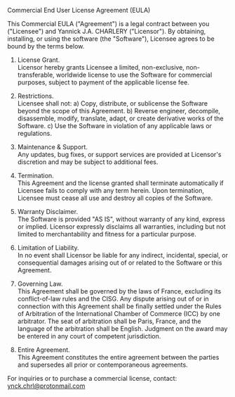 Commercial End User License Agreement (EULA)

This Commercial EULA ("Agreement") is a legal contract between you ("Licensee") and Yannick J.A. CHARLERY ("Licensor"). By obtaining, installing, or using the software (the "Software"), Licensee agrees to be bound by the terms below.

1. License Grant.  
   Licensor hereby grants Licensee a limited, non-exclusive, non-transferable, worldwide license to use the Software for commercial purposes, subject to payment of the applicable license fee.

2. Restrictions.  
   Licensee shall not:
   a) Copy, distribute, or sublicense the Software beyond the scope of this Agreement.
   b) Reverse engineer, decompile, disassemble, modify, translate, adapt, or create derivative works of the Software.
   c) Use the Software in violation of any applicable laws or regulations.

3. Maintenance & Support.  
   Any updates, bug fixes, or support services are provided at Licensor's discretion and may be subject to additional fees.

4. Termination.  
   This Agreement and the license granted shall terminate automatically if Licensee fails to comply with any term herein. Upon termination, Licensee must cease all use and destroy all copies of the Software.

5. Warranty Disclaimer.  
   The Software is provided "AS IS", without warranty of any kind, express or implied. Licensor expressly disclaims all warranties, including but not limited to merchantability and fitness for a particular purpose.

6. Limitation of Liability.  
   In no event shall Licensor be liable for any indirect, incidental, special, or consequential damages arising out of or related to the Software or this Agreement.

7. Governing Law.  
   This Agreement shall be governed by the laws of France, excluding its conflict-of-law rules and the CISG. Any dispute arising out of or in connection with this Agreement shall be finally settled under the Rules of Arbitration of the International Chamber of Commerce (ICC) by one arbitrator. The seat of arbitration shall be Paris, France, and the language of the arbitration shall be English. Judgment on the award may be entered in any court of competent jurisdiction.

8. Entire Agreement.  
   This Agreement constitutes the entire agreement between the parties and supersedes all prior or contemporaneous agreements.

For inquiries or to purchase a commercial license, contact: ynck.chrl@protonmail.com